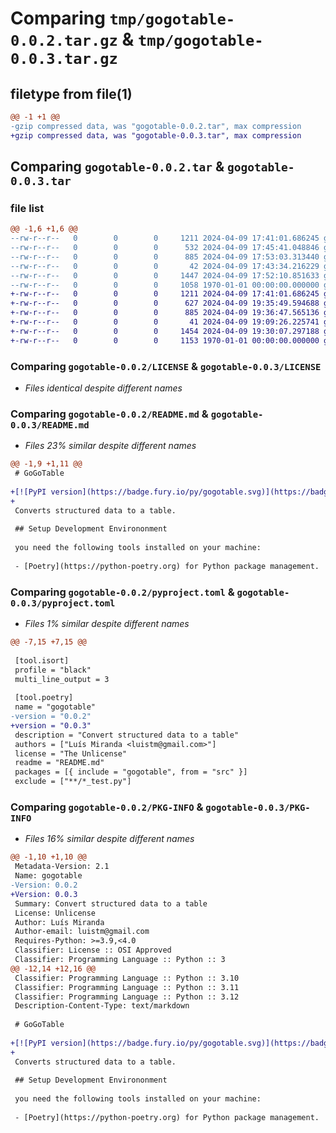 # Comparing `tmp/gogotable-0.0.2.tar.gz` & `tmp/gogotable-0.0.3.tar.gz`

## filetype from file(1)

```diff
@@ -1 +1 @@
-gzip compressed data, was "gogotable-0.0.2.tar", max compression
+gzip compressed data, was "gogotable-0.0.3.tar", max compression
```

## Comparing `gogotable-0.0.2.tar` & `gogotable-0.0.3.tar`

### file list

```diff
@@ -1,6 +1,6 @@
--rw-r--r--   0        0        0     1211 2024-04-09 17:41:01.686245 gogotable-0.0.2/LICENSE
--rw-r--r--   0        0        0      532 2024-04-09 17:45:41.048846 gogotable-0.0.2/README.md
--rw-r--r--   0        0        0      885 2024-04-09 17:53:03.313440 gogotable-0.0.2/pyproject.toml
--rw-r--r--   0        0        0       42 2024-04-09 17:43:34.216229 gogotable-0.0.2/src/gogotable/__init__.py
--rw-r--r--   0        0        0     1447 2024-04-09 17:52:10.851633 gogotable-0.0.2/src/gogotable/gogotable.py
--rw-r--r--   0        0        0     1058 1970-01-01 00:00:00.000000 gogotable-0.0.2/PKG-INFO
+-rw-r--r--   0        0        0     1211 2024-04-09 17:41:01.686245 gogotable-0.0.3/LICENSE
+-rw-r--r--   0        0        0      627 2024-04-09 19:35:49.594688 gogotable-0.0.3/README.md
+-rw-r--r--   0        0        0      885 2024-04-09 19:36:47.565136 gogotable-0.0.3/pyproject.toml
+-rw-r--r--   0        0        0       41 2024-04-09 19:09:26.225741 gogotable-0.0.3/src/gogotable/__init__.py
+-rw-r--r--   0        0        0     1454 2024-04-09 19:30:07.297188 gogotable-0.0.3/src/gogotable/gogotable.py
+-rw-r--r--   0        0        0     1153 1970-01-01 00:00:00.000000 gogotable-0.0.3/PKG-INFO
```

### Comparing `gogotable-0.0.2/LICENSE` & `gogotable-0.0.3/LICENSE`

 * *Files identical despite different names*

### Comparing `gogotable-0.0.2/README.md` & `gogotable-0.0.3/README.md`

 * *Files 23% similar despite different names*

```diff
@@ -1,9 +1,11 @@
 # GoGoTable
 
+[![PyPI version](https://badge.fury.io/py/gogotable.svg)](https://badge.fury.io/py/gogotable)
+
 Converts structured data to a table.
 
 ## Setup Development Environonment
 
 you need the following tools installed on your machine:
 
 - [Poetry](https://python-poetry.org) for Python package management.
```

### Comparing `gogotable-0.0.2/pyproject.toml` & `gogotable-0.0.3/pyproject.toml`

 * *Files 1% similar despite different names*

```diff
@@ -7,15 +7,15 @@
 
 [tool.isort]
 profile = "black"
 multi_line_output = 3
 
 [tool.poetry]
 name = "gogotable"
-version = "0.0.2"
+version = "0.0.3"
 description = "Convert structured data to a table"
 authors = ["Luís Miranda <luistm@gmail.com>"]
 license = "The Unlicense"
 readme = "README.md"
 packages = [{ include = "gogotable", from = "src" }]
 exclude = ["**/*_test.py"]
```

### Comparing `gogotable-0.0.2/PKG-INFO` & `gogotable-0.0.3/PKG-INFO`

 * *Files 16% similar despite different names*

```diff
@@ -1,10 +1,10 @@
 Metadata-Version: 2.1
 Name: gogotable
-Version: 0.0.2
+Version: 0.0.3
 Summary: Convert structured data to a table
 License: Unlicense
 Author: Luís Miranda
 Author-email: luistm@gmail.com
 Requires-Python: >=3.9,<4.0
 Classifier: License :: OSI Approved
 Classifier: Programming Language :: Python :: 3
@@ -12,14 +12,16 @@
 Classifier: Programming Language :: Python :: 3.10
 Classifier: Programming Language :: Python :: 3.11
 Classifier: Programming Language :: Python :: 3.12
 Description-Content-Type: text/markdown
 
 # GoGoTable
 
+[![PyPI version](https://badge.fury.io/py/gogotable.svg)](https://badge.fury.io/py/gogotable)
+
 Converts structured data to a table.
 
 ## Setup Development Environonment
 
 you need the following tools installed on your machine:
 
 - [Poetry](https://python-poetry.org) for Python package management.
```

